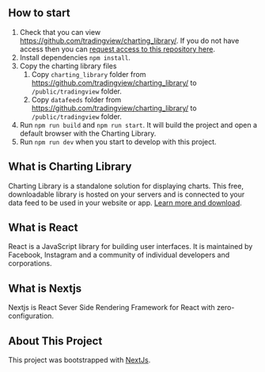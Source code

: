 ## How to start

1. Check that you can view https://github.com/tradingview/charting_library/. If you do not have access then you can [request access to this repository here](https://www.tradingview.com/HTML5-stock-forex-bitcoin-charting-library/).
2. Install dependencies `npm install`.
3. Copy the charting library files
   1. Copy `charting_library` folder from https://github.com/tradingview/charting_library/ to `/public/tradingview` folder.
   2. Copy `datafeeds` folder from https://github.com/tradingview/charting_library/ to `/public/tradingview` folder.
4. Run `npm run build` and `npm run start`. It will build the project and open a default browser with the Charting Library.
5. Run `npm run dev` when you start to develop with this project.

## What is Charting Library

Charting Library is a standalone solution for displaying charts. This free, downloadable library is hosted on your servers and is connected to your data feed to be used in your website or app. [Learn more and download](https://www.tradingview.com/HTML5-stock-forex-bitcoin-charting-library/).

## What is React

React is a JavaScript library for building user interfaces. It is maintained by Facebook, Instagram and a community of individual developers and corporations.

## What is Nextjs

Nextjs is React Sever Side Rendering Framework for React with zero-configuration.

## About This Project

This project was bootstrapped with [NextJs](https://github.com/vercel/next.js).
